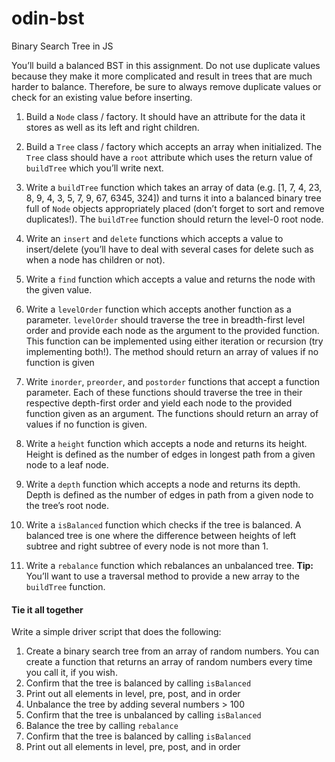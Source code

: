 # odin-bst

Binary Search Tree in JS

You’ll build a balanced BST in this assignment. Do not use duplicate values because they make it more complicated and result in trees that are much harder to balance. Therefore, be sure to always remove duplicate values or check for an existing value before inserting.

1.  Build a `Node` class / factory. It should have an attribute for the data it stores as well as its left and right children.
2.  Build a `Tree` class / factory which accepts an array when initialized. The `Tree` class should have a `root` attribute which uses the return value of `buildTree` which you’ll write next.
3.  Write a `buildTree` function which takes an array of data (e.g. [1, 7, 4, 23, 8, 9, 4, 3, 5, 7, 9, 67, 6345, 324]) and turns it into a balanced binary tree full of `Node` objects appropriately placed (don’t forget to sort and remove duplicates!). The `buildTree` function should return the level-0 root node.

4.  Write an `insert` and `delete` functions which accepts a value to insert/delete (you’ll have to deal with several cases for delete such as when a node has children or not).
5.  Write a `find` function which accepts a value and returns the node with the given value.
6.  Write a `levelOrder` function which accepts another function as a parameter. `levelOrder` should traverse the tree in breadth-first level order and provide each node as the argument to the provided function. This function can be implemented using either iteration or recursion (try implementing both!). The method should return an array of values if no function is given
7.  Write `inorder`, `preorder`, and `postorder` functions that accept a function parameter. Each of these functions should traverse the tree in their respective depth-first order and yield each node to the provided function given as an argument. The functions should return an array of values if no function is given.
8.  Write a `height` function which accepts a node and returns its height. Height is defined as the number of edges in longest path from a given node to a leaf node.
9.  Write a `depth` function which accepts a node and returns its depth. Depth is defined as the number of edges in path from a given node to the tree’s root node.
10. Write a `isBalanced` function which checks if the tree is balanced. A balanced tree is one where the difference between heights of left subtree and right subtree of every node is not more than 1.

11. Write a `rebalance` function which rebalances an unbalanced tree. **Tip:** You’ll want to use a traversal method to provide a new array to the `buildTree` function.

#### Tie it all together

Write a simple driver script that does the following:

1.  Create a binary search tree from an array of random numbers. You can create a function that returns an array of random numbers every time you call it, if you wish.
2.  Confirm that the tree is balanced by calling `isBalanced`
3.  Print out all elements in level, pre, post, and in order
4.  Unbalance the tree by adding several numbers > 100
5.  Confirm that the tree is unbalanced by calling `isBalanced`
6.  Balance the tree by calling `rebalance`
7.  Confirm that the tree is balanced by calling `isBalanced`
8.  Print out all elements in level, pre, post, and in order
